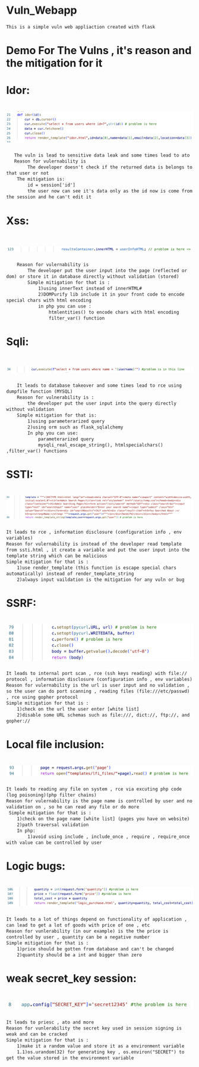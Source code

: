 # Vuln_Webapp
    This is a simple vuln web appliaction created with flask 

# Demo For The Vulns , it's reason and the mitigation for it
#    Idor:
#    ![alt text](https://github.com/0xheg3zy/Vuln_Webapp/blob/main/vuln_reason/idor.png)
       The vuln is lead to sensitive data leak and some times lead to ato
       Reason for vulernability is
            The developer doesn't check if the returned data is belongs to that user or not
        The mitigation is:
            id = session['id']
            the user now can see it's data only as the id now is come from the session and he can't edit it
    
#    Xss:
#    ![alt text](https://github.com/0xheg3zy/Vuln_Webapp/blob/main/vuln_reason/dom_xss.png)
        Reason for vulernability is 
            The developer put the user input into the page (reflected or dom) or store it in database directly without validation (stored)
            Simple mitigation for that is :
                1)using innerText instead of innerHTML#
                2)DOMPurify lib include it in your front code to encode special chars with html encoding
                in php you can use :
                    htmlentities() to encode chars with html encoding
                    filter_var() function

#    Sqli:
#    ![alt text](https://github.com/0xheg3zy/Vuln_Webapp/blob/main/vuln_reason/sqli.png)
        It leads to database takeover and some times lead to rce using dumpfile function (MYSQL)
        Reason for vulnerability is :
            the developer put the user input into the query directly without validation
        Simple mitigation for that is:
            1)using parameterarized query
            2)using orm such as flask_sqlalchemy
            In php you can use:
                parameterarized query
                mysqli_real_escape_string(), htmlspecialchars() ,filter_var() functions

#   SSTI:
#   ![alt text](https://github.com/0xheg3zy/Vuln_Webapp/blob/main/vuln_reason/ssti.png)
    It leads to rce , information disclosure (configuration info , env variables)
    Reason for vulernability is instead of the developer read template from ssti.html , it create a variable and put the user input into the template string which can be malicious
    Simple mitigation for that is : 
        1)use render_template (this function is escape special chars automatically) instead of render_template_string
        2)always input vaildation is the mitigation for any vuln or bug


#    SSRF:
#    ![alt text](https://github.com/0xheg3zy/Vuln_Webapp/blob/main/vuln_reason/ssrf.png)
    It leads to internal port scan , rce (ssh keys reading) with file:// protocol , information disclosure (configuration info , env variables)
    Reason for vulernability is the url is user input and no validation , so the user can do port scanning , reading files (file:///etc/passwd) , rce using gopher protocol
    Simple mitigation for that is :
        1)check on the url the user enter [white list]
        2)disable some URL schemas such as file:///, dict://, ftp://, and gopher://


#    Local file inclusion:
#    ![alt text](https://github.com/0xheg3zy/Vuln_Webapp/blob/main/vuln_reason/lfi(arbitary_file_read).png)
    It leads to reading any file on system , rce via excuting php code (log poisoning)(php filter chains)
    Reason for vulernability is the page name is controlled by user and no validation on , so he can read any file or do more
     Simple mitigation for that is :
        1)check on the page name [white list] (pages you have on website)
        2)path traversal validation 
        In php:
            1)avoid using include , include_once , require , require_once with value can be controlled by user


#    Logic bugs:
#    ![alt text](https://github.com/0xheg3zy/Vuln_Webapp/blob/main/vuln_reason/logic_bug.png)
    It leads to a lot of things depend on functionality of application , can lead to get a lot of goods with price of one , etc
    Reason for vunlerability (in our example) is the the price is controlled by user , quantity can be a negative number 
    Simple mitigation for that is :
        1)price should be gotten from database and can't be changed
        2)quantity should be a int and bigger than zero


#    weak secret_key session:
#    ![alt text](https://github.com/0xheg3zy/Vuln_Webapp/blob/main/vuln_reason/weak_session_secret.png)
    It leads to priesc , ato and more
    Reason for vunlerability the secret key used in session signing is weak and can be cracked 
    Simple mitigation for that is :
        1)make it a random value and store it as a environment variable 
        1.1)os.urandom(32) for generating key , os.environ("SECRET") to get the value stored in the environment variable
